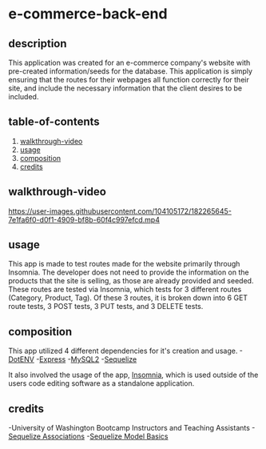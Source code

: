 # e-commerce-back-end

## description
This application was created for an e-commerce company's website with pre-created information/seeds for the database. This application is simply ensuring that the routes for their webpages all function correctly for their site, and include the necessary information that the client desires to be included. 

## table-of-contents
1. [walkthrough-video](#walkthrough-video)
2. [usage](#usage)
3. [composition](#composition)
4. [credits](#credits)

## walkthrough-video
https://user-images.githubusercontent.com/104105172/182265645-7e1fa6f0-d0f1-4909-bf8b-60f4c997efcd.mp4

## usage
This app is made to test routes made for the website primarily through Insomnia. The developer does not need to provide the information on the products that the site is selling, as those are already provided and seeded. These routes are tested via Insomnia, which tests for 3 different routes (Category, Product, Tag). Of these 3 routes, it is broken down into 6 GET route tests, 3 POST tests, 3 PUT tests, and 3 DELETE tests. 

## composition
This app utilized 4 different dependencies for it's creation and usage. 
-[DotENV](https://www.npmjs.com/package/dotenv)
-[Express](https://www.npmjs.com/package/express)
-[MySQL2](https://www.npmjs.com/package/mysql2)
-[Sequelize](https://sequelize.org/)

It also involved the usage of the app, [Insomnia](https://insomnia.rest/), which is used outside of the users code editing software as a standalone application.

## credits
-University of Washington Bootcamp Instructors and Teaching Assistants
-[Sequelize Associations](https://sequelize.org/docs/v6/core-concepts/assocs/)
-[Sequelize Model Basics](https://sequelize.org/docs/v6/core-concepts/model-basics/)



